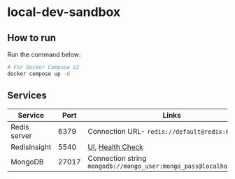 # local-dev-sandbox

## How to run

Run the command below:

```bash
# For Docker Compose V2
docker compose up -d
```


## Services

| Service | Port | Links |
| ------ | ------ |------ |
| Redis server | 6379 |Connection URL- ```redis://default@redis:6379``` |
| RedisInsight | 5540 | [UI](http://localhost:5540), [Health Check](http://localhost:5540/api/health/) |
| MongoDB | 27017 | Connection string ```mongodb://mongo_user:mongo_pass@localhost:27017``` |
